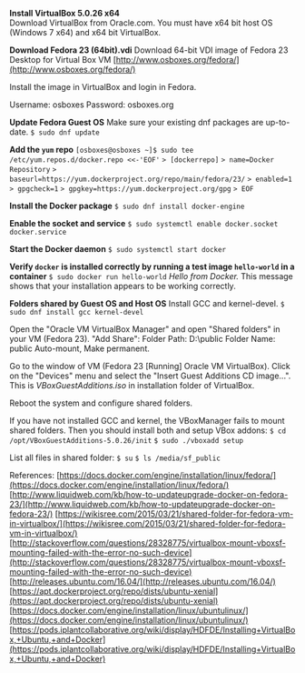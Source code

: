 **Install VirtualBox 5.0.26 x64**   
Download VirtualBox from Oracle.com.
You must have x64 bit host OS (Windows 7 x64) and x64 bit VirtualBox.


**Download Fedora 23 (64bit).vdi**
Download 64-bit VDI image of Fedora 23 Desktop for Virtual Box VM
[http://www.osboxes.org/fedora/](http://www.osboxes.org/fedora/)

Install the image in VirtualBox and login in Fedora.

Username: osboxes
Password: osboxes.org


**Update Fedora Guest OS**
Make sure your existing dnf packages are up-to-date.
`$ sudo dnf update`


**Add the `yum` repo**
`[osboxes@osboxes ~]$ sudo tee /etc/yum.repos.d/docker.repo <<-'EOF'`
`> [dockerrepo]`
`> name=Docker Repository`
`> baseurl=https://yum.dockerproject.org/repo/main/fedora/23/`
`> enabled=1`
`> gpgcheck=1`
`> gpgkey=https://yum.dockerproject.org/gpg`
`> EOF`


**Install the Docker package**
`$ sudo dnf install docker-engine`


**Enable the socket and service**
`$ sudo systemctl enable docker.socket docker.service`


**Start the Docker daemon**
`$ sudo systemctl start docker`


**Verify `docker` is installed correctly by running a test image `hello-world` in a container**
`$ sudo docker run hello-world`
_Hello from Docker._
This message shows that your installation appears to be working correctly.


**Folders shared by Guest OS and Host OS**
Install GCC and kernel-devel.
`$ sudo dnf install gcc kernel-devel`

Open the "Oracle VM VirtualBox Manager" and open "Shared folders" in your VM (Fedora 23).
"Add Share":
Folder Path: D:\public
Folder Name: public
Auto-mount, Make permanent.

Go to the window of VM (Fedora 23 [Running] Oracle VM VirtualBox). Click on the "Devices" menu and select the
"Insert Guest Additions CD image...". This is _VBoxGuestAdditions.iso_ in installation folder of VirtualBox.

Reboot the system and configure shared folders.

If you have not installed GCC and kernel, the VBoxManager fails to mount shared folders.
Then you should install both and setup VBox addons:
`$ cd /opt/VBoxGuestAdditions-5.0.26/init`
`$ sudo ./vboxadd setup`

List all files in shared folder:
`$ su`
`$ ls /media/sf_public`


References:
[https://docs.docker.com/engine/installation/linux/fedora/](https://docs.docker.com/engine/installation/linux/fedora/)
[http://www.liquidweb.com/kb/how-to-updateupgrade-docker-on-fedora-23/](http://www.liquidweb.com/kb/how-to-updateupgrade-docker-on-fedora-23/)
[https://wikisree.com/2015/03/21/shared-folder-for-fedora-vm-in-virtualbox/](https://wikisree.com/2015/03/21/shared-folder-for-fedora-vm-in-virtualbox/)
[http://stackoverflow.com/questions/28328775/virtualbox-mount-vboxsf-mounting-failed-with-the-error-no-such-device](http://stackoverflow.com/questions/28328775/virtualbox-mount-vboxsf-mounting-failed-with-the-error-no-such-device)
[http://releases.ubuntu.com/16.04/](http://releases.ubuntu.com/16.04/)
[https://apt.dockerproject.org/repo/dists/ubuntu-xenial](https://apt.dockerproject.org/repo/dists/ubuntu-xenial)
[https://docs.docker.com/engine/installation/linux/ubuntulinux/](https://docs.docker.com/engine/installation/linux/ubuntulinux/)
[https://pods.iplantcollaborative.org/wiki/display/HDFDE/Installing+VirtualBox,+Ubuntu,+and+Docker](https://pods.iplantcollaborative.org/wiki/display/HDFDE/Installing+VirtualBox,+Ubuntu,+and+Docker)
